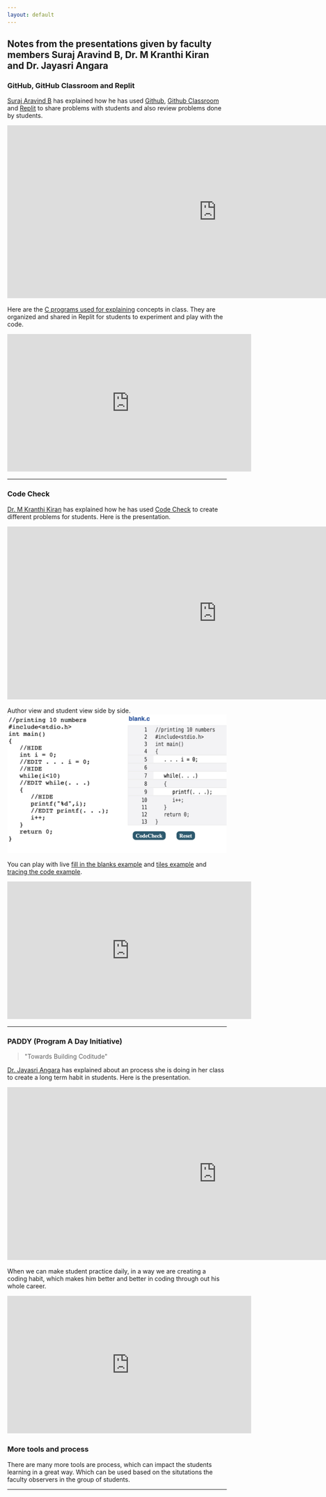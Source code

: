 ```yaml
---
layout: default
---
```


## Notes from the presentations given by faculty members Suraj Aravind B, Dr. M Kranthi Kiran and Dr. Jayasri Angara

### GitHub, GitHub Classroom and Replit

[Suraj Aravind B](https://vspgitcse.gitam.edu/faculty/profile/120035) has explained how he has used [Github](https://github.com), [Github Classroom](https://classroom.github.com) and [Replit](https://replit.com/@sbollapr) to share problems with students and also review problems done by students.

<iframe src="https://docs.google.com/presentation/d/e/2PACX-1vRbgPK5TBbyAhZ64RlK64NpmdVG2C3-MyDm2alQnwSV7D3wCgiLMkouAlGm-5sT2xe1vXYfQzzFfkyy/embed?start=true&loop=true&delayms=3000" frameborder="0" width="960" height="396" allowfullscreen="true" mozallowfullscreen="true" webkitallowfullscreen="true"></iframe>


Here are the [C programs used for explaining](https://replit.com/@sbollapr) concepts in class. They are organized and shared in Replit for students to experiment and play with the code.
 
<iframe width="560" height="315" src="https://www.youtube.com/embed/3b-bKEpR9W8" title="YouTube video player" frameborder="0" allow="accelerometer; autoplay; clipboard-write; encrypted-media; gyroscope; picture-in-picture" allowfullscreen></iframe>
<hr>

### Code Check

[Dr. M Kranthi Kiran](https://vspgitcse.gitam.edu/faculty/profile/500621) has explained how he has used [Code Check](https://codecheck.io/) to create different problems for students. Here is the presentation.

<iframe src="https://docs.google.com/presentation/d/e/2PACX-1vS3kSQVCDct5kKlEl5RwmLna7yI7e5W330j7w-i965EGQb5AJdAreSjLQXPHeUrr40D-VtlWkajFk8K/embed?start=true&loop=true&delayms=3000" frameborder="0" width="960" height="396" allowfullscreen="true" mozallowfullscreen="true" webkitallowfullscreen="true"></iframe>

<br>

Author view and student view side by side.
<img src="images/codecheck_eg.jpg" alt="Fill in the blanks">

You can play with live [fill in the blanks example](https://codecheck.io/files/2202040949a791qhz48fsfhvn8vxn0qwsju)
and [tiles example](https://codecheck.io/files/21122706043bpx7hnbs6x003o0o19bksfp2) and [tracing the code example](https://gitam-2021.github.io/trace/loop-walkthrough-1.xhtml).
 
<iframe width="560" height="315" src="https://www.youtube.com/embed/dJNBoJqWw24" title="YouTube video player" frameborder="0" allow="accelerometer; autoplay; clipboard-write; encrypted-media; gyroscope; picture-in-picture" allowfullscreen></iframe>
<hr>

### PADDY (Program A Day Initiative)
> "Towards Building Coditude"

[Dr. Jayasri Angara](https://vspgitcse.gitam.edu/Faculty) has explained about an process she is doing in her class to create a long term habit in students. Here is the presentation.

<iframe src="https://docs.google.com/presentation/d/e/2PACX-1vT3_zaMF0YHP7dTBrVXAtGOtmD8f4wd2zQtysIA0NZrmgfuhRGY2T1aTdirHotSqLsXCGHh2Y6TszKV/embed?start=true&loop=true&delayms=3000" frameborder="0" width="960" height="396" allowfullscreen="true" mozallowfullscreen="true" webkitallowfullscreen="true"></iframe>

When we can make student practice daily, in a way we are creating a coding habit, which makes him better and better in coding through out his whole career.  

<iframe width="560" height="315" src="https://www.youtube.com/embed/gxxeTnlB94Q" title="YouTube video player" frameborder="0" allow="accelerometer; autoplay; clipboard-write; encrypted-media; gyroscope; picture-in-picture" allowfullscreen></iframe>

### More tools and process
There are many more tools are process, which can impact the students learning in a great way. Which can be used based on the situtations the faculty observers in the group of students.


<hr>

